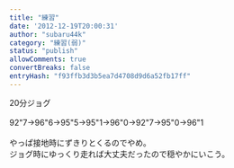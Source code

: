 ```yaml
---
title: "練習"
date: '2012-12-19T20:00:31'
author: "subaru44k"
category: "練習(弱)"
status: "publish"
allowComments: true
convertBreaks: false
entryHash: "f93ffb3d3b5ea7d4708d9d6a52fb17ff"
---
```

20分ジョグ<br>
<br>
92"7→96"6→95"5→95"1→96"0→92"7→95"0→96"1<br>
<br>
やっぱ接地時にずきりとくるのでやめ。<br>
ジョグ時にゆっくり走れば大丈夫だったので穏やかにいこう。
